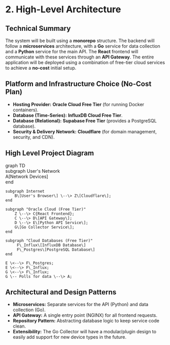 # **2\. High-Level Architecture**

## **Technical Summary**

The system will be built using a **monorepo** structure. The backend will follow a **microservices** architecture, with a **Go** service for data collection and a **Python** service for the main API. The **React** frontend will communicate with these services through an **API Gateway**. The entire application will be deployed using a combination of free-tier cloud services to achieve a **no-cost** initial setup.

## **Platform and Infrastructure Choice (No-Cost Plan)**

* **Hosting Provider:** **Oracle Cloud Free Tier** (for running Docker containers).  
* **Database (Time-Series):** **InfluxDB Cloud Free Tier**.  
* **Database (Relational):** **Supabase Free Tier** (provides a PostgreSQL database).  
* **Security & Delivery Network:** **Cloudflare** (for domain management, security, and CDN).

## **High Level Project Diagram**

graph TD  
    subgraph User's Network  
        A\[Network Devices\]  
    end

    subgraph Internet  
        B\[User's Browser\] \--\> Z\[Cloudflare\];  
    end

    subgraph "Oracle Cloud (Free Tier)"  
        Z \--\> C{React Frontend};  
        C \--\> D\[API Gateway\];  
        D \--\> E\[Python API Service\];  
        G\[Go Collector Service\];  
    end

    subgraph "Cloud Databases (Free Tier)"  
         F\_Influx\[InfluxDB Database\]  
         F\_Postgres\[PostgreSQL Database\]  
    end

    E \<--\> F\_Postgres;  
    E \<--\> F\_Influx;  
    G \<--\> F\_Influx;  
    G \-- Polls for data \--\> A;

## **Architectural and Design Patterns**

* **Microservices:** Separate services for the API (Python) and data collection (Go).  
* **API Gateway:** A single entry point (NGINX) for all frontend requests.  
* **Repository Pattern:** Abstracting database logic to keep service code clean.  
* **Extensibility:** The Go Collector will have a modular/plugin design to easily add support for new device types in the future.
